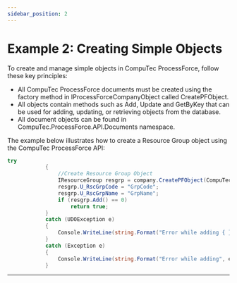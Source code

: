 ```yaml
---
sidebar_position: 2
---
```


# Example 2: Creating Simple Objects

To create and manage simple objects in CompuTec ProcessForce, follow these key principles:

- All CompuTec ProcessForce documents must be created using the factory method in IProcessForceCompanyObject called CreatePFObject.
- All objects contain methods such as Add, Update and GetByKey that can be used for adding, updating, or retrieving objects from the database.
- All document objects can be found in CompuTec.ProcessForce.API.Documents namespace.

The example below illustrates how to create a Resource Group object using the CompuTec ProcessForce API:

```csharp
try
            {
                //Create Resource Group Object
                IResourceGroup resgrp = company.CreatePFObject(CompuTec.ProcessForce.API.Core.ObjectTypes.ResourceGroup);
                resgrp.U_RscGrpCode = "GrpCode";
                resgrp.U_RscGrpName = "GrpName";
                if (resgrp.Add() == 0)
                    return true;
            }
            catch (UDOException e)
            {
                Console.WriteLine(string.Format("Error while adding { } object Message:{1}", e.ObjectCode, e.Message));
            }
            catch (Exception e)
            {
                Console.WriteLine(string.Format("Error while adding", e.Message));
            }
```

---

